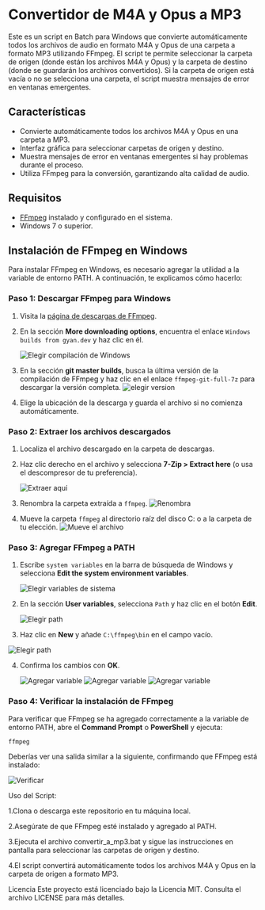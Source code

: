 # Convertidor de M4A y Opus a MP3

Este es un script en Batch para Windows que convierte automáticamente todos los archivos de audio en formato M4A y Opus de una carpeta a formato MP3 utilizando FFmpeg. El script te permite seleccionar la carpeta de origen (donde están los archivos M4A y Opus) y la carpeta de destino (donde se guardarán los archivos convertidos). Si la carpeta de origen está vacía o no se selecciona una carpeta, el script muestra mensajes de error en ventanas emergentes.

## Características

- Convierte automáticamente todos los archivos M4A y Opus en una carpeta a MP3.
- Interfaz gráfica para seleccionar carpetas de origen y destino.
- Muestra mensajes de error en ventanas emergentes si hay problemas durante el proceso.
- Utiliza FFmpeg para la conversión, garantizando alta calidad de audio.

## Requisitos

- [FFmpeg](https://ffmpeg.org/download.html) instalado y configurado en el sistema.
- Windows 7 o superior.

## Instalación de FFmpeg en Windows

Para instalar FFmpeg en Windows, es necesario agregar la utilidad a la variable de entorno PATH. A continuación, te explicamos cómo hacerlo:

### Paso 1: Descargar FFmpeg para Windows

1. Visita la [página de descargas de FFmpeg](https://ffmpeg.org/download.html).
2. En la sección **More downloading options**, encuentra el enlace `Windows builds from gyan.dev` y haz clic en él.
   
   ![Elegir compilación de Windows](guia/1.png)
   
3. En la sección **git master builds**, busca la última versión de la compilación de FFmpeg y haz clic en el enlace `ffmpeg-git-full-7z` para descargar la versión completa.
     ![elegir version](guia/2.png)  
4. Elige la ubicación de la descarga y guarda el archivo si no comienza automáticamente.

### Paso 2: Extraer los archivos descargados

1. Localiza el archivo descargado en la carpeta de descargas.
2. Haz clic derecho en el archivo y selecciona **7-Zip > Extract here** (o usa el descompresor de tu preferencia).
   
   ![Extraer aquí](guia/3.png)
   
3. Renombra la carpeta extraída a `ffmpeg`.
   ![Renombra](guia/4.png)
4. Mueve la carpeta `ffmpeg` al directorio raíz del disco C: o a la carpeta de tu elección.
   ![Mueve el archivo](guia/5.png)

### Paso 3: Agregar FFmpeg a PATH

1. Escribe `system variables` en la barra de búsqueda de Windows y selecciona **Edit the system environment variables**.
   
   ![Elegir variables de sistema](guia/6.png)
   
2. En la sección **User variables**, selecciona `Path` y haz clic en el botón **Edit**.
   
   ![Elegir path](guia/6.png)
   
3. Haz clic en **New** y añade `C:\ffmpeg\bin` en el campo vacío.

  ![Elegir path](guia/7.png)

4. Confirma los cambios con **OK**.

   ![Agregar variable](guia/8.png)
   ![Agregar variable](guia/9.png)
   ![Agregar variable](guia/10.png)
   
### Paso 4: Verificar la instalación de FFmpeg

Para verificar que FFmpeg se ha agregado correctamente a la variable de entorno PATH, abre el **Command Prompt** o **PowerShell** y ejecuta:

```bash
ffmpeg
```

Deberías ver una salida similar a la siguiente, confirmando que FFmpeg está instalado:

![Verificar](guia/11.png)


Uso del Script:

1.Clona o descarga este repositorio en tu máquina local.

2.Asegúrate de que FFmpeg esté instalado y agregado al PATH.

3.Ejecuta el archivo convertir_a_mp3.bat y sigue las instrucciones en pantalla para seleccionar las carpetas de origen y destino.

4.El script convertirá automáticamente todos los archivos M4A y Opus en la carpeta de origen a formato MP3.

Licencia
Este proyecto está licenciado bajo la Licencia MIT. Consulta el archivo LICENSE para más detalles.
